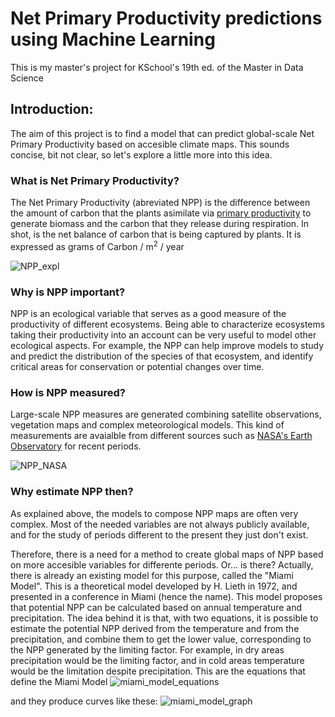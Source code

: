 # Net Primary Productivity predictions using Machine Learning

This is my master's project for KSchool's 19th ed. of the Master in Data Science

## Introduction:
The aim of this project is to find a model that can predict global-scale Net Primary Productivity based on accesible climate maps.
This sounds concise, bit not clear, so let's explore a little more into this idea.

### What is Net Primary Productivity?

The Net Primary Productivity (abreviated NPP) is the difference between the amount of carbon that the plants asimilate via [primary productivity](https://en.wikipedia.org/wiki/Primary_production) to generate biomass and the carbon that they release during respiration.
In shot, is the net balance of carbon that is being captured by plants. It is expressed as grams of Carbon / m<sup>2</sup> / year

![NPP_expl](https://lh3.googleusercontent.com/proxy/2EYjvKj0bKYXKdbKY1cdmm5aocirMLPhOehssOAWtJL30psLtpdtd6_JMyhpyH5ok0MGO8V6jtCf3799mB3jVUU)


### Why is NPP important?

NPP is an ecological variable that serves as a good measure of the productivity of different ecosystems. Being able to characterize ecosystems taking their productivity into an account can be very useful to model other ecological aspects. For example, the NPP can help improve models to study and predict the distribution of the species of that ecosystem, and identify critical areas for conservation or potential changes over time.

### How is NPP measured?

Large-scale NPP measures are generated combining satellite observations, vegetation maps and complex meteorological models. This kind of measurements are avaialble from different sources such as [NASA's Earth Observatory](https://earthobservatory.nasa.gov/global-maps/MOD17A2_M_PSN) for recent periods.

![NPP_NASA](https://eoimages.gsfc.nasa.gov/images/globalmaps/data/MOD17A2_M_PSN/MOD17A2_M_PSN_2000-02.JPEG)


### Why estimate NPP then?

As explained above, the models to compose NPP maps are often very complex. Most of the needed variables are not always publicly available, and for the study of periods different to the present they just don't exist.

Therefore, there is a need for a method to create global maps of NPP based on more accesible variables for differente periods.
Or... is there? Actually, there is already an existing model for this purpose, called the "Miami Model". This is a theoretical model developed by H. Lieth in 1972, and presented in a conference in Miami (hence the name). This model proposes that potential NPP can be calculated based on annual temperature and precipitation. The idea behind it is that, with two equations, it is possible to estimate the potential NPP derived from the temperature and from the precipitation, and combine them to get the lower value, corresponding to the NPP generated by the limiting factor. For example, in dry areas precipitation would be the limiting factor, and in cold areas temperature would be the limitation despite precipitation.
This are the equations that define the Miami Model
![miami_model_equations](https://wergosum.com/wp-content/uploads/2014/01/NPP_1a1b1c_transp.png)


and they produce curves like these:
![miami_model_graph](https://wergosum.com/wp-content/uploads/2014/01/miami-curves.png)
